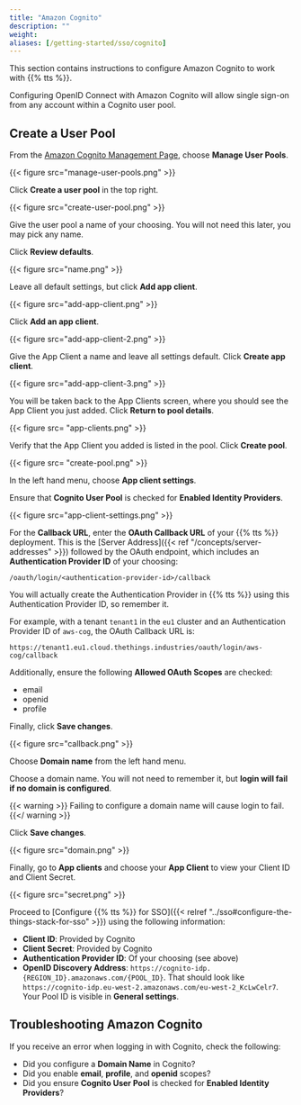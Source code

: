 ```yaml
---
title: "Amazon Cognito"
description: ""
weight:
aliases: [/getting-started/sso/cognito]
---
```


This section contains instructions to configure Amazon Cognito to work with {{% tts %}}.

<!-- more -->

Configuring OpenID Connect with Amazon Cognito will allow single sign-on from any account within a Cognito user pool.

## Create a User Pool

From the [Amazon Cognito Management Page](https://console.aws.amazon.com/cognito/), choose **Manage User Pools**.

{{< figure src="manage-user-pools.png" >}}

Click **Create a user pool** in the top right.

{{< figure src="create-user-pool.png" >}}

Give the user pool a name of your choosing. You will not need this later, you may pick any name.

Click **Review defaults**.

{{< figure src="name.png" >}}

Leave all default settings, but click **Add app client**.

{{< figure src="add-app-client.png" >}}

Click **Add an app client**.

{{< figure src="add-app-client-2.png" >}}

Give the App Client a name and leave all settings default. Click **Create app client**.

{{< figure src="add-app-client-3.png" >}}

You will be taken back to the App Clients screen, where you should see the App Client you just added. Click **Return to pool details**.

{{< figure src= "app-clients.png" >}}

Verify that the App Client you added is listed in the pool. Click **Create pool**.

{{< figure src= "create-pool.png" >}}

In the left hand menu, choose **App client settings**.

Ensure that **Cognito User Pool** is checked for **Enabled Identity Providers**.

{{< figure src="app-client-settings.png" >}}

For the **Callback URL**, enter the **OAuth Callback URL** of your {{% tts %}} deployment. This is the [Server Address]({{< ref "/concepts/server-addresses" >}}) followed by the OAuth endpoint, which includes an **Authentication Provider ID** of your choosing:

```
/oauth/login/<authentication-provider-id>/callback
```

You will actually create the Authentication Provider in {{% tts %}} using this Authentication Provider ID, so remember it.

For example, with a tenant `tenant1` in the `eu1` cluster and an Authentication Provider ID of `aws-cog`, the OAuth Callback URL is:

```
https://tenant1.eu1.cloud.thethings.industries/oauth/login/aws-cog/callback
```

Additionally, ensure the following **Allowed OAuth Scopes** are checked:

- email
- openid
- profile

Finally, click **Save changes**.

{{< figure src="callback.png" >}}

Choose **Domain name** from the left hand menu.

Choose a domain name. You will not need to remember it, but **login will fail if no domain is configured**.

{{< warning >}}
Failing to configure a domain name will cause login to fail.
{{</ warning >}}

Click **Save changes**.

{{< figure src="domain.png" >}}

Finally, go to **App clients** and choose your **App Client** to view your Client ID and Client Secret.

{{< figure src="secret.png" >}}

Proceed to [Configure {{% tts %}} for SSO]({{< relref "../sso#configure-the-things-stack-for-sso" >}}) using the following information:

- **Client ID**: Provided by Cognito
- **Client Secret**: Provided by Cognito
- **Authentication Provider ID**: Of your choosing (see above)
- **OpenID Discovery Address**: `https://cognito-idp.{REGION_ID}.amazonaws.com/{POOL_ID}`. That should look like `https://cognito-idp.eu-west-2.amazonaws.com/eu-west-2_KcLwCelr7`. Your Pool ID is visible in **General settings**.

## Troubleshooting Amazon Cognito

If you receive an error when logging in with Cognito, check the following:

- Did you configure a **Domain Name** in Cognito?
- Did you enable **email**, **profile**, and **openid** scopes?
- Did you ensure **Cognito User Pool** is checked for **Enabled Identity Providers**?
